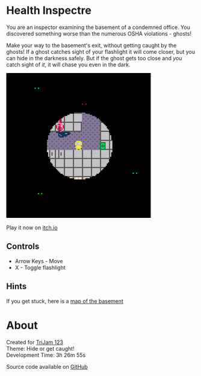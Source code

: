 # Health Inspectre
You are an inspector examining the basement of a condemned office. 
You discovered something worse than the numerous OSHA violations - ghosts!

Make your way to the basement's exit, without getting caught by the ghosts!
If a ghost catches sight of your flashlight it will come closer, but you can hide 
in the darkness safely. But if the ghost gets too close and _you_ catch sight of 
_it_, it will chase you even in the dark.


[![A small circle of light centered on a figure in a hazmat suit surrounded by spooky eyes in the dark](images/cover.png)](https://caterpillargames.itch.io/health-inspectre)

Play it now on [itch.io](https://caterpillargames.itch.io/health-inspectre)


## Controls
* Arrow Keys - Move
* X - Toggle flashlight



## Hints
If you get stuck, here is a [map of the basement](https://github.com/CaterpillarGames/pico8-games/blob/master/carts/health-inspectre/screenshots/map.png)



# About
Created for [TriJam 123](https://itch.io/jam/trijam-123/entries)  
Theme: Hide or get caught!  
Development Time: 3h 26m 55s  


Source code available on [GitHub](https://github.com/CaterpillarGames/pico8-games/tree/master/carts/health-inspectre)



